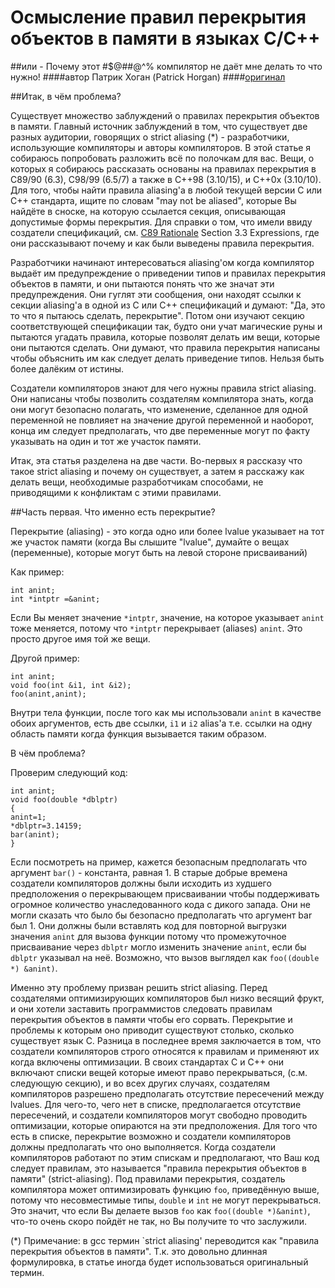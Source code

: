 # Осмысление правил перекрытия объектов в памяти в языках C/C++
##или - Почему этот #$@##@^% компилятор не даёт мне делать то что нужно!
####автор Патрик Хоган (Patrick Horgan)
####[оригинал](http://dbp-consulting.com/tutorials/StrictAliasing.html)

##Итак, в чём проблема?

Существует множество заблуждений о правилах перекрытия объектов в памяти. Главный источник заблуждений в том, что существует две разных аудитории, говорящих о strict aliasing (*) - разработчики, использующие компиляторы и авторы компиляторов. В этой статье я собираюсь попробовать разложить всё по полочкам для вас. Вещи, о которых я собираюсь рассказать основаны на правилах перекрытия в C89/90 (6.3), C98/99 (6.5/7) а также в C++98 (3.10/15), и C++0x (3.10/10). Для того, чтобы найти правила aliasing'а в любой текущей версии C или C++ стандарта, ищите по словам "may not be aliased", которые Вы найдёте в сноске, на которую ссылается секция, описывающая допустимые формы перекрытия. Для справки о том, что имели ввиду создатели спецификаций, см. [C89 Rationale](http://www.cs.technion.ac.il/users/yechiel/CS/C++draft/rationale.pdf) Section 3.3 Expressions, где они рассказывают почему и как были выведены правила перекрытия.

Разработчики начинают интересоваться aliasing'ом когда компилятор выдаёт им предупреждение о приведении типов и правилах перекрытия объектов в памяти, и они пытаются понять что же значат эти предупреждения. Они гуглят эти сообщения, они находят ссылки к секции aliasing'а в одной из C или C++ спецификаций и думают: "Да, это то что я пытаюсь сделать, перекрытие". Потом они изучают секцию соответствующей спецификации так, будто они учат магические руны и пытаются угадать правила, которые позволят делать им вещи, которые они пытаются сделать. Они думают, что правила перекрытия написаны чтобы объяснить им как следует делать приведение типов. Нельзя быть более далёким от истины.

Создатели компиляторов знают для чего нужны правила strict aliasing. Они написаны чтобы позволить создателям компилятора знать, когда они могут безопасно полагать, что изменение, сделанное для одной переменной не повлияет на значение другой переменной и наоборот, конца им следует предполагать, что две переменные могут по факту указывать на один и тот же участок памяти.

Итак, эта статья разделена на две части. Во-первых я рассказу что такое strict aliasing и почему он существует, а затем я расскажу как делать вещи, необходимые разработчикам способами, не приводящими к конфликтам с этими правилами.

##Часть первая. Что именно есть перекрытие?

Перекрытие (aliasing) - это когда одно или более lvalue указывает на тот же участок памяти (когда Вы слышите "lvalue", думайте о вещах (переменные), которые могут быть на левой стороне присваиваний)

Как пример:

	int anint;
	int *intptr =&anint;

Если Вы меняет значение `*intptr`, значение, на которое указывает `anint` тоже меняется, потому что `*intptr` перекрывает (aliases) `anint`. Это просто другое имя той же вещи.

Другой пример:

	int anint;
	void foo(int &i1, int &i2);
	foo(anint,anint);

Внутри тела функции, после того как мы использовали `anint` в качестве обоих аргументов, есть две ссылки, `i1` и `i2` alias'а т.е. ссылки на одну область памяти когда функция вызывается таким образом.

В чём проблема?

Проверим следующий код:

	int anint;
	void foo(double *dblptr)
	{
	anint=1;
	*dblptr=3.14159;
	bar(anint);
	}

Если посмотреть на пример, кажется безопасным предполагать что аргумент `bar()` - константа, равная 1. В старые добрые времена создатели компиляторов должны были исходить из худшего предположения о перекрывающем присваивании чтобы поддерживать огромное количество унаследованного кода с дикого запада. Они не могли сказать что было бы безопасно предполагать что аргумент bar был 1. Они должны были вставлять код для повторной выгрузки значения `anint` для вызова функции потому что промежуточное присваивание через `dblptr` могло изменить значение `anint`, если бы `dblptr` указывал на неё. Возможно, что вызов выглядел как `foo((double *) &anint)`.

Именно эту проблему призван решить strict aliasing. Перед создателями оптимизирующих компиляторов был низко весящий фрукт, и они хотели заставить программистов следовать правилам перекрытия объектов в памяти чтобы его сорвать. Перекрытие и проблемы к которым оно приводит существуют столько, сколько существует язык C. Разница в последнее время заключается в том, что создатели компиляторов строго относятся к правилам и применяют их когда включены оптимизации. В своих стандартах C и C++ они включают списки вещей которые имеют право перекрываться, (с.м. следующую секцию), и во всех других случаях, создателям компиляторов разрешено предполагать отсутствие пересечений между lvalues. Для чего-то, чего нет в списке, предполагается отсутствие пересечений, и создатели компиляторов могут свободно проводить оптимизации, которые опираются на эти предположения. Для того что есть в списке, перекрытие возможно и создатели компиляторов должны предполагать что оно выполняется. Когда создатели компиляторов работают по этим спискам и предполагают, что Ваш код следует правилам, это называется "правила перекрытия объектов в памяти" (strict-aliasing). Под правилами перекрытия, создатель компилятора может оптимизировать функцию `foo`, приведённую выше, потому что несовместимые типы, `double` и `int` не могут перекрываться. Это значит, что если Вы делаете вызов `foo` как `foo((double *)&anint)`, что-то очень скоро пойдёт не так, но Вы получите то что заслужили.


(*) Примечание: в gcc термин `strict aliasing' переводится как "правила
перекрытия объектов в памяти".
Т.к. это довольно длинная формулировка, в статье иногда будет использоваться
оригинальный термин.
